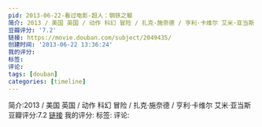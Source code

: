 ```yaml
---
pid: 2013-06-22-看过电影-超人：钢铁之躯
简介: 2013 / 美国 英国 / 动作 科幻 冒险 / 扎克·施奈德 / 亨利·卡维尔 艾米·亚当斯
豆瓣评分: '7.2'
链接: https://movie.douban.com/subject/2049435/
创建时间: '2013-06-22 13:36:24'
我的评分:
标签:
评论:
tags: [douban]
categories: [timeline]
---
```

简介:2013 / 美国 英国 / 动作 科幻 冒险 / 扎克·施奈德 / 亨利·卡维尔 艾米·亚当斯
豆瓣评分:7.2
[链接](https://movie.douban.com/subject/2049435/)
我的评分:
标签:
评论:
